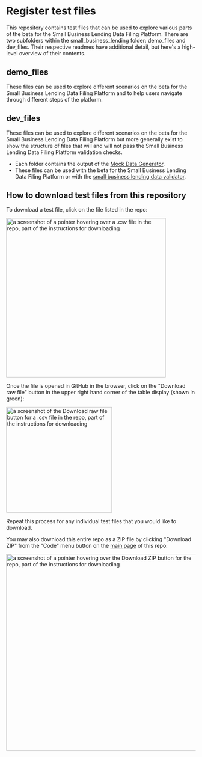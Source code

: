 # Register test files

This repository contains test files that can be used to explore various parts of the beta for the Small Business Lending Data Filing Platform. There are two subfolders within the small_business_lending folder: demo_files and dev_files. Their respective readmes have additional detail, but here's a high-level overview of their contents.

## demo_files

These files can be used to explore different scenarios on the beta for the Small Business Lending Data Filing Platform and to help users navigate through different steps of the platform. 


## dev_files

These files can be used to explore different scenarios on the beta for the Small Business Lending Data Filing Platform but more generally exist to show the structure of files that will and will not pass the Small Business Lending Data Filing Platform validation checks. 

- Each folder contains the output of the [Mock Data Generator](https://github.com/cfpb/regtech-mock-data-generator).
- These files can be used with the beta for the Small Business Lending Data Filing Platform or with the [small business lending data validator](https://github.com/cfpb/regtech-data-validator).

## How to download test files from this repository

To download a test file, click on the file listed in the repo:

<img width="424" alt="a screenshot of a pointer hovering over a .csv file in the repo, part of the instructions for downloading" src="https://github.com/user-attachments/assets/2b28f446-985b-4faf-95b6-c6ee58d04cb6">

Once the file is opened in GitHub in the browser, click on the "Download raw file" button in the upper right hand corner of the table display (shown in green): 

<img width="281" alt="a screenshot of the Download raw file button for a .csv file in the repo, part of the instructions for downloading" src="https://github.com/user-attachments/assets/2628c976-6990-4021-aa2a-47f29f3f1460">

Repeat this process for any individual test files that you would like to download. 

You may also download this entire repo as a ZIP file by clicking "Download ZIP" from the "Code" menu button on the [main page](https://github.com/cfpb/LAR-test-files) of this repo:

<img width="524" alt="a screenshot of a pointer hovering over the Download ZIP button for the repo, part of the instructions for downloading" src="https://github.com/user-attachments/assets/e37a9aab-6528-4078-a1a7-0a6d575c76db">
